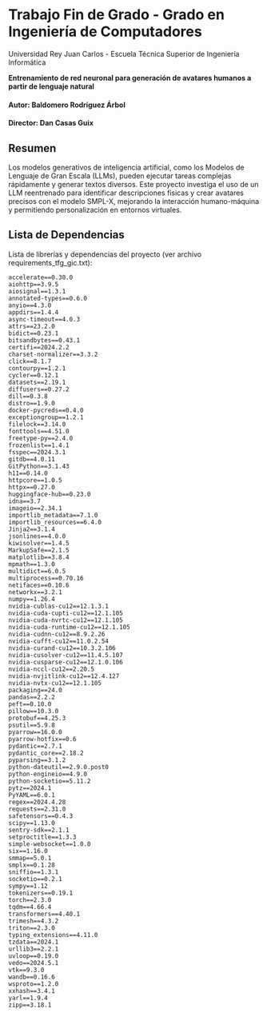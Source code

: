 # Trabajo Fin de Grado - Grado en Ingeniería de Computadores
Universidad Rey Juan Carlos - Escuela Técnica Superior de Ingeniería Informática

**Entrenamiento de red neuronal para generación de avatares humanos a partir de lenguaje natural**

#### Autor: Baldomero Rodríguez Árbol
#### Director: Dan Casas Guix

## Resumen
Los modelos generativos de inteligencia artificial, como los Modelos de Lenguaje de Gran Escala (LLMs), pueden ejecutar tareas complejas rápidamente y generar textos diversos. Este proyecto investiga el uso de un LLM reentrenado para identificar descripciones físicas y crear avatares precisos con el modelo SMPL-X, mejorando la interacción humano-máquina y permitiendo personalización en entornos virtuales.

## Lista de Dependencias
Lista de librerías y dependencias del proyecto (ver archivo requirements_tfg_gic.txt):
```
accelerate==0.30.0
aiohttp==3.9.5
aiosignal==1.3.1
annotated-types==0.6.0
anyio==4.3.0
appdirs==1.4.4
async-timeout==4.0.3
attrs==23.2.0
bidict==0.23.1
bitsandbytes==0.43.1
certifi==2024.2.2
charset-normalizer==3.3.2
click==8.1.7
contourpy==1.2.1
cycler==0.12.1
datasets==2.19.1
diffusers==0.27.2
dill==0.3.8
distro==1.9.0
docker-pycreds==0.4.0
exceptiongroup==1.2.1
filelock==3.14.0
fonttools==4.51.0
freetype-py==2.4.0
frozenlist==1.4.1
fsspec==2024.3.1
gitdb==4.0.11
GitPython==3.1.43
h11==0.14.0
httpcore==1.0.5
httpx==0.27.0
huggingface-hub==0.23.0
idna==3.7
imageio==2.34.1
importlib_metadata==7.1.0
importlib_resources==6.4.0
Jinja2==3.1.4
jsonlines==4.0.0
kiwisolver==1.4.5
MarkupSafe==2.1.5
matplotlib==3.8.4
mpmath==1.3.0
multidict==6.0.5
multiprocess==0.70.16
netifaces==0.10.6
networkx==3.2.1
numpy==1.26.4
nvidia-cublas-cu12==12.1.3.1
nvidia-cuda-cupti-cu12==12.1.105
nvidia-cuda-nvrtc-cu12==12.1.105
nvidia-cuda-runtime-cu12==12.1.105
nvidia-cudnn-cu12==8.9.2.26
nvidia-cufft-cu12==11.0.2.54
nvidia-curand-cu12==10.3.2.106
nvidia-cusolver-cu12==11.4.5.107
nvidia-cusparse-cu12==12.1.0.106
nvidia-nccl-cu12==2.20.5
nvidia-nvjitlink-cu12==12.4.127
nvidia-nvtx-cu12==12.1.105
packaging==24.0
pandas==2.2.2
peft==0.10.0
pillow==10.3.0
protobuf==4.25.3
psutil==5.9.8
pyarrow==16.0.0
pyarrow-hotfix==0.6
pydantic==2.7.1
pydantic_core==2.18.2
pyparsing==3.1.2
python-dateutil==2.9.0.post0
python-engineio==4.9.0
python-socketio==5.11.2
pytz==2024.1
PyYAML==6.0.1
regex==2024.4.28
requests==2.31.0
safetensors==0.4.3
scipy==1.13.0
sentry-sdk==2.1.1
setproctitle==1.3.3
simple-websocket==1.0.0
six==1.16.0
smmap==5.0.1
smplx==0.1.28
sniffio==1.3.1
socketio==0.2.1
sympy==1.12
tokenizers==0.19.1
torch==2.3.0
tqdm==4.66.4
transformers==4.40.1
trimesh==4.3.2
triton==2.3.0
typing_extensions==4.11.0
tzdata==2024.1
urllib3==2.2.1
uvloop==0.19.0
vedo==2024.5.1
vtk==9.3.0
wandb==0.16.6
wsproto==1.2.0
xxhash==3.4.1
yarl==1.9.4
zipp==3.18.1
```
